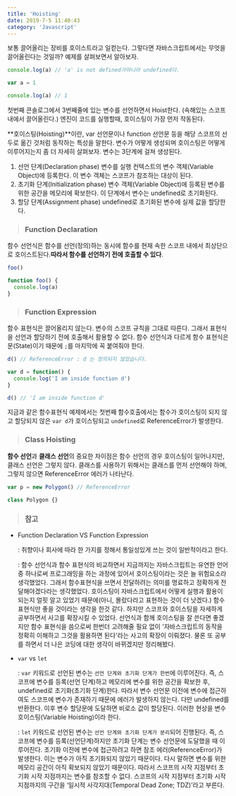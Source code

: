 ```yaml
---
title: 'Hoisting'
date: 2019-7-5 11:40:43
category: 'Javascript'
---
```


보통 끌어올리는 장비를 호이스트라고 일컫는다. 그렇다면 자바스크립트에서는 무엇을 끌어올린다는 것일까? 예제를 살펴보면서 알아보자.

```js
console.log(a) // 'a' is not defined가아니라 undefined다.

var a = 1

console.log(a) // 1
```

첫번째 콘솔로그에서 3번째줄에 있는 변수를 선언하면서 Hoist한다. (속해있는 스코프내에서 끌어올린다.) 엔진이 코드를 실행할때, 호이스팅이 가장 먼저 작동된다.

**호이스팅(Hoisting)**이란, var 선언문이나 function 선언문 등을 해당 스코프의 선두로 옮긴 것처럼 동작하는 특성을 말한다. 변수가 어떻게 생성되며 호이스팅은 어떻게 이루어지는지 좀 더 자세히 살펴보자. 변수는 3단계에 걸쳐 생성된다.

1. 선언 단계(Declaration phase)
   변수를 실행 컨텍스트의 변수 객체(Variable Object)에 등록한다. 이 변수 객체는 스코프가 참조하는 대상이 된다.
2. 초기화 단계(Initialization phase)
   변수 객체(Variable Object)에 등록된 변수를 위한 공간을 메모리에 확보한다. 이 단계에서 변수는 undefined로 초기화된다.
3. 할당 단계(Assignment phase)
   undefined로 초기화된 변수에 실제 값을 할당한다.

> ### Function Declaration

함수 선언식은 함수를 선언(정의)하는 동시에 함수를 현재 속한 스코프 내에서 최상단으로 호이스트된다.**따라서 함수를 선언하기 전에 호출할 수 있다**.

```js
foo()

function foo() {
  console.log(a)
}
```

> ### Function Expression

함수 표현식은 끌어올리지 않는다. 변수의 스코프 규칙을 그대로 따른다. 그래서 표현식을 선언과 할당하기 전에 호출해서 활용할 수 없다. 함수 선언식과 다르게 함수 표현식은 문(State)이기 때문에 `;`를 마지막에 꼭 붙여줘야 한다.

```js
d() // ReferenceError : d 는 정의되지 않았습니다.

var d = function() {
  console.log('I am inside function d')
}

d() // 'I am inside function d'
```

지금과 같은 함수표현식 예제에서는 첫번째 함수호출에서는 함수가 호이스팅이 되지 않고 할당되지 않은 `var d`가 호이스팅되고 `undefined`로 ReferenceError가 발생한다.

> ### Class Hoisting

**함수 선언**과 **클래스 선언**의 중요한 차이점은 함수 선언의 경우 호이스팅이 일어나지만, 클래스 선언은 그렇지 않다. 클래스를 사용하기 위해서는 클래스를 먼저 선언해야 하며, 그렇지 않으면 ReferenceError 에러가 나타난다.

```js
var p = new Polygon() // ReferenceError

class Polygon {}
```

> ### 참고

- Function Declaration VS Function Expression

  : 취향이나 회사에 따라 한 가지를 정해서 통일성있게 쓰는 것이 일반적이라고 한다.

  : 함수 선언식과 함수 표현식의 비교하면서 지금까지는 자바스크립트는 유연한 언어 중 하나로써 프로그래밍을 하는 과정에 있어서 호이스팅이라는 것은 늘 위험요소라 생각했었다. 그래서 함수표현식을 쓰면서 전달하려는 의미를 명료하고 정확하게 전달해야겠다라는 생각했었다. 호이스팅이 자바스크립트에서 어떻게 실행과 활용이 되는지 얼핏 알고 있었기 때문에(아니, 몰랐다라고 표현하는 것이 더 낫겠다.) 함수 표현식만 좋을 것이라는 생각을 한것 같다. 하지만 스코프와 호이스팅을 자세하게 공부하면서 사고를 확장시킬 수 있었다. 선언식과 함께 호이스팅을 잘 쓴다면 좋겠지만 함수 표현식을 씀으로써 한번더 고려해줄 필요 없이 '자바스크립트의 동작을 정확히 이해하고 그것을 활용하면 된다'라는 사고의 확장이 이뤄졌다. 물론 또 공부를 하면서 더 나은 코딩에 대한 생각이 바뀌겠지만 정리해봤다.

- `var` vs `let`

  : `var` 키워드로 선언된 변수는 `선언 단계와 초기화 단계가 한번`에 이루어진다. 즉, 스코프에 변수를 등록(선언 단계)하고 메모리에 변수를 위한 공간을 확보한 후, undefined로 초기화(초기화 단계)한다. 따라서 변수 선언문 이전에 변수에 접근하여도 스코프에 변수가 존재하기 때문에 에러가 발생하지 않는다. 다만 undefined를 반환한다. 이후 변수 할당문에 도달하면 비로소 값이 할당된다. 이러한 현상을 변수 호이스팅(Variable Hoisting)이라 한다.

  : `let` 키워드로 선언된 변수는 `선언 단계와 초기화 단계가 분리`되어 진행된다. 즉, 스코프에 변수를 등록(선언단계)하지만 초기화 단계는 변수 선언문에 도달했을 때 이루어진다. 초기화 이전에 변수에 접근하려고 하면 참조 에러(ReferenceError)가 발생한다. 이는 변수가 아직 초기화되지 않았기 때문이다. 다시 말하면 변수를 위한 메모리 공간이 아직 확보되지 않았기 때문이다. 따라서 스코프의 시작 지점부터 초기화 시작 지점까지는 변수를 참조할 수 없다. 스코프의 시작 지점부터 초기화 시작 지점까지의 구간을 ‘일시적 사각지대(Temporal Dead Zone; TDZ)’라고 부른다.
